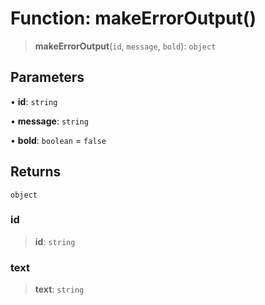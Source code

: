 # Function: makeErrorOutput()

> **makeErrorOutput**(`id`, `message`, `bold`): `object`

## Parameters

• **id**: `string`

• **message**: `string`

• **bold**: `boolean` = `false`

## Returns

`object`

### id

> **id**: `string`

### text

> **text**: `string`
